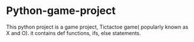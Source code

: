 # Python-game-project
 This python project is a game project, Tictactoe game( popularly known as X and O). it contains def functions, ifs, else statements.
